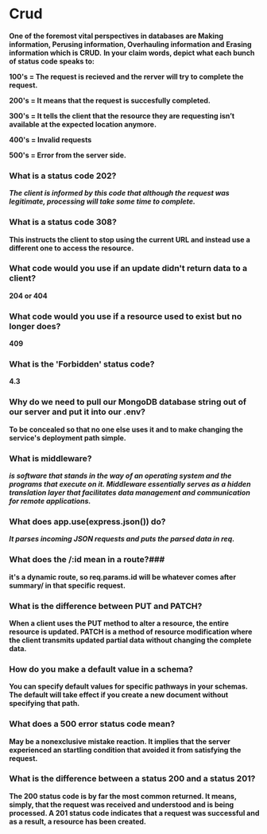 # Crud #

**One of the foremost vital perspectives in databases are Making information, Perusing information, Overhauling information and Erasing information which is CRUD.** **In your claim words, depict what each bunch of status code speaks to:**

**100's = The request is recieved and the rerver will try to complete the request.**

**200's = It means that the request is succesfully completed.**

**300's = It tells the client that the resource they are requesting isn’t available at the expected location anymore.**

**400's = Invalid requests**

**500's = Error from the server side.**

### What is a status code 202? ###
***The client is informed by this code that although the request was legitimate, processing will take some time to complete.***

### What is a status code 308? ###

**This instructs the client to stop using the current URL and instead use a different one to access the resource.**

### What code would you use if an update didn't return data to a client? ###

**204 or 404**

### What code would you use if a resource used to exist but no longer does? ###

**409**

### What is the 'Forbidden' status code?  ###

**4.3**

### Why do we need to pull our MongoDB database string out of our server and put it into our .env? ###

**To be concealed so that no one else uses it and to make changing the service's deployment path simple.**

### What is middleware? ###

***is software that stands in the way of an operating system and the programs that execute on it. Middleware essentially serves as a hidden translation layer that facilitates data management and communication for remote applications.***

### What does app.use(express.json()) do? ###

***It parses incoming JSON requests and puts the parsed data in req.***

### What does the /:id mean in a route?###

**it's a dynamic route, so req.params.id will be whatever comes after summary/ in that specific request.**

### What is the difference between PUT and PATCH? ###

**When a client uses the PUT method to alter a resource, the entire resource is updated. PATCH is a method of resource modification where the client transmits updated partial data without changing the complete data.**

### How do you make a default value in a schema? ###

**You can specify default values for specific pathways in your schemas. The default will take effect if you create a new document without specifying that path.**

### What does a 500 error status code mean? ###

**May be a nonexclusive mistake reaction. It implies that the server experienced an startling condition that avoided it from satisfying the request.**

### What is the difference between a status 200 and a status 201? ###

**The 200 status code is by far the most common returned. It means, simply, that the request was received and understood and is being processed. A 201 status code indicates that a request was successful and as a result, a resource has been created.**
